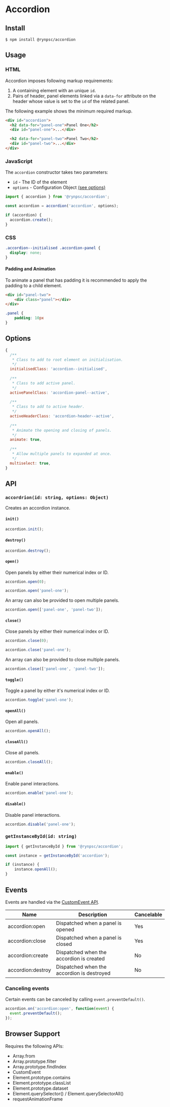 # Accordion

## Install

```
$ npm install @rynpsc/accordion
```

## Usage

### HTML

Accordion imposes following markup requirements:

1. A containing element with an unique `id`.
2. Pairs of header, panel elements linked via a `data-for` attribute on the header whose value is set to the `id` of the related panel.

The following example shows the minimum required markup.

```html
<div id="accordion">
  <h2 data-for="panel-one">Panel One</h2>
  <div id="panel-one">...</div>

  <h2 data-for="panel-two">Panel Two</h2>
  <div id="panel-two">...</div>
</div>
```

### JavaScript

The `accordion` constructor takes two parameters:

- `id` - The ID of the element
- `options` -  Configuration Object [(see options)](#options)


```js
import { accordion } from '@rynpsc/accordion';

const accordion = accordion('accordion', options);

if (accordion) {
  accordion.create();
}
```

### CSS

```css
.accordion--initialised .accordion-panel {
  display: none;
}
```

#### Padding and Animation

To animate a panel that has padding it is recommended to apply the padding to a child element.

```html
<div id="panel-two">
    <div class="panel"></div>
</div>
```

```css
.panel {
    padding: 10px
}
```

## Options

```javascript
{
  /**
   * Class to add to root element on initialisation.
   */
  initialisedClass: 'accordion--initialised',
  
  /**
   * Class to add active panel.
   */
  activePanelClass: 'accordion-panel--active',
  
  /**
   * Class to add to active header.
   */
  activeHeaderClass: 'accordion-header--active',
  
  /**
   * Animate the opening and closing of panels.
   */
  animate: true,
  
  /**
   * Allow multiple panels to expanded at once.
   */
  multiselect: true,
}
```

## API

###  `accordrion(id: string, options: Object)`

Creates an accordion instance.

#### `init()`

```js
accordion.init();
```

#### `destroy()`

```js
accordion.destroy();
```

#### `open()`

Open panels by either their numerical index or ID.

```js
accordion.open(0);

accordion.open('panel-one');
```

An array can also be provided to open multiple panels.

```js
accordion.open(['panel-one', 'panel-two']);
```

#### `close()`

Close panels by either their numerical index or ID.

```js
accordion.close(0);

accordion.close('panel-one');
```

An array can also be provided to close multiple panels.

```js
accordion.close(['panel-one', 'panel-two']);
```

#### `toggle()`

Toggle a panel by either it's numerical index or ID.

```js
accordion.toggle('panel-one');
```

#### `openAll()`

Open all panels.

```js
accordion.openAll();
```

#### `closeAll()`

Close all panels.

```js
accordion.closeAll();
```

#### `enable()`

Enable panel interactions.

```js
accordion.enable('panel-one');
```

#### `disable()`

Disable panel interactions.

```js
accordion.disable('panel-one');
```

### `getInstanceById(id: string)`

```js
import { getInstanceById } from '@rynpsc/accordion';

const instance = getInstanceById('accordion');

if (instance) {
    instance.openAll();
}
```

## Events

Events are handled via the [CustomEvent API](https://developer.mozilla.org/en-US/docs/Web/API/CustomEvent).

| Name              | Description                                | Cancelable |
| ----------------- | ------------------------------------------ | ---------- |
| accordion:open    | Dispatched when a panel is opened          | Yes        |
| accordion:close   | Dispatched when a panel is closed          | Yes        |
| accordion:create  | Dispatched when the accordion is created   | No         |
| accordion:destroy | Dispatched when the accordion is destroyed | No         |

### Canceling events

Certain events can be canceled by calling `event.preventDefault()`.

```js
accordion.on('accordion:open', function(event) {
  event.preventDefault();
});
```

## Browser Support

Requires the following APIs:

- Array.from
- Array.prototype.filter
- Array.prototype.findIndex
- CustomEvent
- Element.prototype.contains
- Element.prototype.classList
- Element.prototype.dataset
- Element​.query​Selector() / Element​.query​SelectorAll()
- requestAnimationFrame
